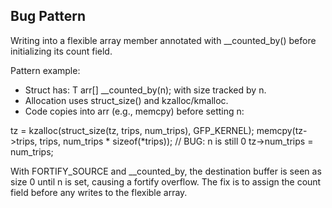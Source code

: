 ## Bug Pattern

Writing into a flexible array member annotated with __counted_by() before initializing its count field.

Pattern example:
- Struct has: T arr[] __counted_by(n); with size tracked by n.
- Allocation uses struct_size() and kzalloc/kmalloc.
- Code copies into arr (e.g., memcpy) before setting n:

tz = kzalloc(struct_size(tz, trips, num_trips), GFP_KERNEL);
memcpy(tz->trips, trips, num_trips * sizeof(*trips));  // BUG: n is still 0
tz->num_trips = num_trips;

With FORTIFY_SOURCE and __counted_by, the destination buffer is seen as size 0 until n is set, causing a fortify overflow. The fix is to assign the count field before any writes to the flexible array.
